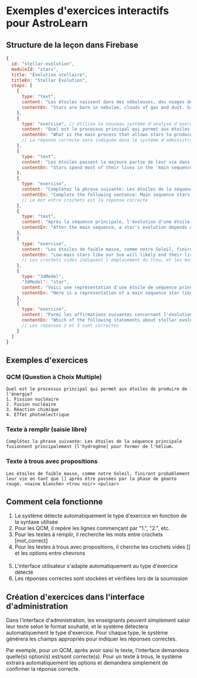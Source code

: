 # Exemples d'exercices interactifs pour AstroLearn

## Structure de la leçon dans Firebase

```javascript
{
  id: "stellar-evolution",
  moduleId: "stars",
  title: "Évolution stellaire",
  titleEn: "Stellar Evolution",
  steps: [
    {
      type: "text",
      content: "Les étoiles naissent dans des nébuleuses, des nuages de gaz et de poussière. La gravité attire ces matériaux ensemble jusqu'à ce que la pression et la température au centre soient suffisamment élevées pour déclencher la fusion nucléaire.",
      contentEn: "Stars are born in nebulae, clouds of gas and dust. Gravity pulls these materials together until the pressure and temperature in the center are high enough to trigger nuclear fusion."
    },
    {
      type: "exercise", // Utilise le nouveau système d'analyse d'exercices
      content: "Quel est le processus principal qui permet aux étoiles de produire de l'énergie?\n1. Fission nucléaire\n2. Fusion nucléaire\n3. Réaction chimique\n4. Effet photoélectrique",
      contentEn: "What is the main process that allows stars to produce energy?\n1. Nuclear fission\n2. Nuclear fusion\n3. Chemical reaction\n4. Photoelectric effect",
      // La réponse correcte sera indiquée dans le système d'administration
    },
    {
      type: "text",
      content: "Les étoiles passent la majeure partie de leur vie dans la 'séquence principale', où elles fusionnent l'hydrogène en hélium de manière stable. Notre Soleil est actuellement dans cette phase.",
      contentEn: "Stars spend most of their lives in the 'main sequence', where they stably fuse hydrogen into helium. Our Sun is currently in this phase."
    },
    {
      type: "exercise",
      content: "Complétez la phrase suivante: Les étoiles de la séquence principale fusionnent principalement [l'hydrogène] pour former de l'hélium.",
      contentEn: "Complete the following sentence: Main sequence stars primarily fuse [hydrogen] to form helium.",
      // Le mot entre crochets est la réponse correcte
    },
    {
      type: "text",
      content: "Après la séquence principale, l'évolution d'une étoile dépend de sa masse. Les étoiles moins massives deviennent des géantes rouges puis des naines blanches, tandis que les étoiles plus massives peuvent finir en supernova.",
      contentEn: "After the main sequence, a star's evolution depends on its mass. Less massive stars become red giants and then white dwarfs, while more massive stars may end in supernova."
    },
    {
      type: "exercise",
      content: "Les étoiles de faible masse, comme notre Soleil, finiront probablement leur vie en tant que [] après être passées par la phase de géante rouge. <naine blanche> <trou noir> <pulsar>",
      contentEn: "Low-mass stars like our Sun will likely end their lives as [] after going through the red giant phase. <white dwarf> <black hole> <pulsar>",
      // Les crochets vides indiquent l'emplacement du trou, et les mots entre chevrons sont les options
    },
    {
      type: "3dModel",
      "3dModel": "star",
      content: "Voici une représentation d'une étoile de séquence principale comme notre Soleil. Vous pouvez faire pivoter le modèle pour l'examiner sous différents angles.",
      contentEn: "Here is a representation of a main sequence star like our Sun. You can rotate the model to examine it from different angles."
    },
    {
      type: "exercise",
      content: "Parmi les affirmations suivantes concernant l'évolution stellaire, lesquelles sont correctes? Sélectionnez toutes les réponses qui s'appliquent.\n1. Toutes les étoiles finissent leur vie en supernova\n2. Les étoiles massives ont une durée de vie plus courte\n3. Les naines blanches sont composées principalement de carbone et d'oxygène\n4. Les étoiles commencent leur vie en fusionnant l'hélium",
      contentEn: "Which of the following statements about stellar evolution are correct? Select all that apply.\n1. All stars end their lives in supernova\n2. Massive stars have shorter lifespans\n3. White dwarfs are composed mainly of carbon and oxygen\n4. Stars begin their lives by fusing helium",
      // Les réponses 2 et 3 sont correctes
    }
  ]
}
```

## Exemples d'exercices

### QCM (Question à Choix Multiple)

```
Quel est le processus principal qui permet aux étoiles de produire de l'énergie?
1. Fission nucléaire
2. Fusion nucléaire
3. Réaction chimique
4. Effet photoélectrique
```

### Texte à remplir (saisie libre)

```
Complétez la phrase suivante: Les étoiles de la séquence principale fusionnent principalement [l'hydrogène] pour former de l'hélium.
```

### Texte à trous avec propositions

```
Les étoiles de faible masse, comme notre Soleil, finiront probablement leur vie en tant que [] après être passées par la phase de géante rouge. <naine blanche> <trou noir> <pulsar>
```

## Comment cela fonctionne

1. Le système détecte automatiquement le type d'exercice en fonction de la syntaxe utilisée
2. Pour les QCM, il repère les lignes commençant par "1.", "2.", etc.
3. Pour les textes à remplir, il recherche les mots entre crochets [mot_correct]
4. Pour les textes à trous avec propositions, il cherche les crochets vides [] et les options entre chevrons <option>
5. L'interface utilisateur s'adapte automatiquement au type d'exercice détecté
6. Les réponses correctes sont stockées et vérifiées lors de la soumission

## Création d'exercices dans l'interface d'administration

Dans l'interface d'administration, les enseignants peuvent simplement saisir leur texte selon le format souhaité, et le système détectera automatiquement le type d'exercice. Pour chaque type, le système générera les champs appropriés pour indiquer les réponses correctes.

Par exemple, pour un QCM, après avoir saisi le texte, l'interface demandera quelle(s) option(s) est/sont correcte(s). Pour un texte à trous, le système extraira automatiquement les options et demandera simplement de confirmer la réponse correcte.
